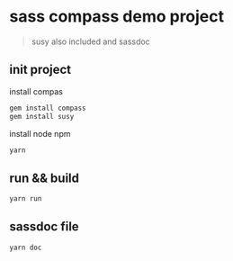 # sass compass demo project
> susy also included
> and sassdoc
## init project
install compas
```bash
gem install compass
gem install susy
```
install node npm 
```bash
yarn 
```
## run && build
```bash
yarn run 
```
## sassdoc file
```bash
yarn doc
```